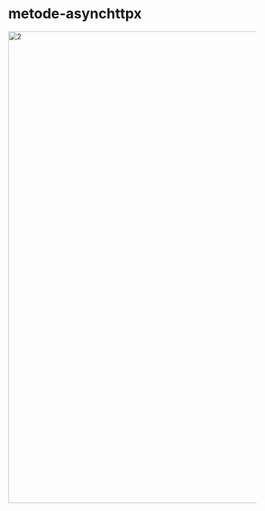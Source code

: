 # metode-asynchttpx

<img width="959" alt="2" src="https://github.com/codedaffa/metode-asynchttpx/assets/154736760/0571847a-98c9-432f-a91e-a20bf42e3c60">

